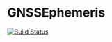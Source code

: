 # GNSSEphemeris

[![Build Status](https://github.com/bukvoj/GNSSEphemeris.jl/actions/workflows/CI.yml/badge.svg?branch=master)](https://github.com/bukvoj/GNSSEphemeris.jl/actions/workflows/CI.yml?query=branch%3Amaster)
